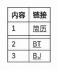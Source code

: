 
<table style="border-collapse: collapse; width: 100%;">
  <tr style="border: 1px solid black;">
    <th style="border: 1px solid black;">内容</th>
    <th style="border: 1px solid black;">链接</th>
  </tr>
  <tr style="border: 1px solid black;">
    <td style="border: 1px solid black;">1</td>
    <td style="border: 1px solid black;"><a href="简历md.pdf">简历</a></td>
  </tr>
    <tr style="border: 1px solid black;">
    <td style="border: 1px solid black;"></td>
    <td style="border: 1px solid black;"></td>
  </tr>
  <tr style="border: 1px solid black;">
    <td style="border: 1px solid black;">2</td>
    <td style="border: 1px solid black;"><a href="https://m.youku.com/mid_video/id_XMjA1NTUzOTMxNg==.html?scene=short&playMode=pugv&sharekey=5563d53d1c42b7d5fe4b9cd1e4ad49e41">BT</a></td>
  </tr>
  <tr style="border: 1px solid black;">
    <td style="border: 1px solid black;">3</td>
    <td style="border: 1px solid black;"><a href="https://www.bilibili.com/video/BV1Yh411K79a/?spm_id_from=333.999.0.0">BJ</a></td>
  </tr>
</table>

